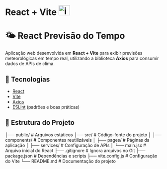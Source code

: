 # React + Vite  <img width="36" height="32" alt="image" src="https://github.com/user-attachments/assets/bb71e486-b1e4-4d74-9f0c-da38df3b913e" />


# 🌤️ React Previsão do Tempo

Aplicação web desenvolvida em **React + Vite** para exibir previsões meteorológicas em tempo real, utilizando a biblioteca **Axios** para consumir dados de APIs de clima.

## 🚀 Tecnologias

- [React](https://react.dev/)
- [Vite](https://vitejs.dev/)
- [Axios](https://axios-http.com/)
- [ESLint](https://eslint.org/) (padrões e boas práticas)

## 📂 Estrutura do Projeto


├── public/ # Arquivos estáticos
├── src/ # Código-fonte do projeto
│ ├── components/ # Componentes reutilizáveis
│ ├── pages/ # Páginas da aplicação
│ ├── services/ # Configuração de APIs
│ └── main.jsx # Arquivo inicial do React
├── .gitignore # Ignora arquivos no Git
├── package.json # Dependências e scripts
├── vite.config.js # Configuração do Vite
└── README.md # Documentação do projeto
